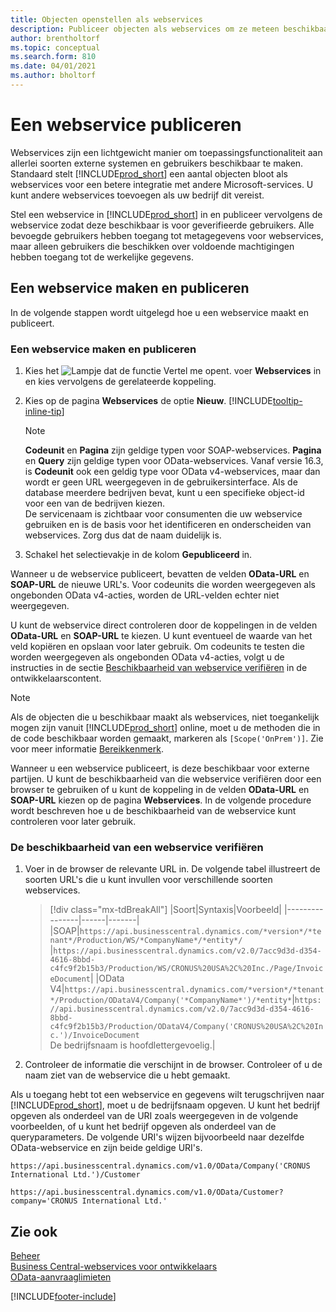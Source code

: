 ```yaml
---
title: Objecten openstellen als webservices
description: Publiceer objecten als webservices om ze meteen beschikbaar te maken voor uw Business Central-oplossing.
author: brentholtorf
ms.topic: conceptual
ms.search.form: 810
ms.date: 04/01/2021
ms.author: bholtorf
---
```

# Een webservice publiceren

Webservices zijn een lichtgewicht manier om toepassingsfunctionaliteit aan allerlei soorten externe systemen en gebruikers beschikbaar te maken. Standaard stelt [!INCLUDE[prod_short](includes/prod_short.md)] een aantal objecten bloot als webservices voor een betere integratie met andere Microsoft-services. U kunt andere webservices toevoegen als uw bedrijf dit vereist.  

Stel een webservice in [!INCLUDE[prod_short](includes/prod_short.md)] in en publiceer vervolgens de webservice zodat deze beschikbaar is voor geverifieerde gebruikers. Alle bevoegde gebruikers hebben toegang tot metagegevens voor webservices, maar alleen gebruikers die beschikken over voldoende machtigingen hebben toegang tot de werkelijke gegevens.  

## Een webservice maken en publiceren

In de volgende stappen wordt uitgelegd hoe u een webservice maakt en publiceert.  

### Een webservice maken en publiceren  

1. Kies het ![Lampje dat de functie Vertel me opent.](media/ui-search/search_small.png "Vertel me wat u wilt doen") voer **Webservices** in en kies vervolgens de gerelateerde koppeling.  
2. Kies op de pagina **Webservices** de optie **Nieuw**. [!INCLUDE[tooltip-inline-tip](includes/tooltip-inline-tip_md.md)]  

    > [!NOTE]  
    > **Codeunit** en **Pagina** zijn geldige typen voor SOAP-webservices. **Pagina** en **Query** zijn geldige typen voor OData-webservices. Vanaf versie 16.3, is **Codeunit** ook een geldig type voor OData v4-webservices, maar dan wordt er geen URL weergegeven in de gebruikersinterface. Als de database meerdere bedrijven bevat, kunt u een specifieke object-id voor een van de bedrijven kiezen.  
    > De servicenaam is zichtbaar voor consumenten die uw webservice gebruiken en is de basis voor het identificeren en onderscheiden van webservices. Zorg dus dat de naam duidelijk is.

3. Schakel het selectievakje in de kolom **Gepubliceerd** in.  

Wanneer u de webservice publiceert, bevatten de velden **OData-URL** en **SOAP-URL** de nieuwe URL's. Voor codeunits die worden weergegeven als ongebonden OData v4-acties, worden de URL-velden echter niet weergegeven.  

U kunt de webservice direct controleren door de koppelingen in de velden **OData-URL** en **SOAP-URL** te kiezen. U kunt eventueel de waarde van het veld kopiëren en opslaan voor later gebruik. Om codeunits te testen die worden weergegeven als ongebonden OData v4-acties, volgt u de instructies in de sectie [Beschikbaarheid van webservice verifiëren](/dynamics365/business-central/dev-itpro/developer/devenv-creating-and-interacting-with-odatav4-unbound-action#verifying-web-service-availability) in de ontwikkelaarscontent.

> [!NOTE]
> Als de objecten die u beschikbaar maakt als webservices, niet toegankelijk mogen zijn vanuit [!INCLUDE[prod_short](includes/prod_short.md)] online, moet u de methoden die in de code beschikbaar worden gemaakt, markeren als `[Scope('OnPrem')]`. Zie voor meer informatie [Bereikkenmerk](/dynamics365/business-central/dev-itpro/developer/methods/devenv-scope-attribute).

Wanneer u een webservice publiceert, is deze beschikbaar voor externe partijen. U kunt de beschikbaarheid van die webservice verifiëren door een browser te gebruiken of u kunt de koppeling in de velden **OData-URL** en **SOAP-URL** kiezen op de pagina **Webservices**. In de volgende procedure wordt beschreven hoe u de beschikbaarheid van de webservice kunt controleren voor later gebruik.  

### De beschikbaarheid van een webservice verifiëren  

1. Voer in de browser de relevante URL in. De volgende tabel illustreert de soorten URL's die u kunt invullen voor verschillende soorten webservices.  

    > [!div class="mx-tdBreakAll"]
    > |Soort|Syntaxis|Voorbeeld|
    > |----------------|------|-------|
    > |SOAP|`https://api.businesscentral.dynamics.com/*version*/*tenant*/Production/WS/*CompanyName*/*entity*/` |`https://api.businesscentral.dynamics.com/v2.0/7acc9d3d-d354-4616-8bbd-c4fc9f2b15b3/Production/WS/CRONUS%20USA%2C%20Inc./Page/InvoiceDocument`|
    > |OData V4|`https://api.businesscentral.dynamics.com/*version*/*tenant*/Production/ODataV4/Company('*CompanyName*')/*entity*`|`https://api.businesscentral.dynamics.com/v2.0/7acc9d3d-d354-4616-8bbd-c4fc9f2b15b3/Production/ODataV4/Company('CRONUS%20USA%2C%20Inc.')/InvoiceDocument`<br/>    De bedrijfsnaam is hoofdlettergevoelig.|

2. Controleer de informatie die verschijnt in de browser. Controleer of u de naam ziet van de webservice die u hebt gemaakt.  

Als u toegang hebt tot een webservice en gegevens wilt terugschrijven naar [!INCLUDE[prod_short](includes/prod_short.md)], moet u de bedrijfsnaam opgeven. U kunt het bedrijf opgeven als onderdeel van de URI zoals weergegeven in de volgende voorbeelden, of u kunt het bedrijf opgeven als onderdeel van de queryparameters. De volgende URI's wijzen bijvoorbeeld naar dezelfde OData-webservice en zijn beide geldige URI's.  

```
https://api.businesscentral.dynamics.com/v1.0/OData/Company('CRONUS International Ltd.')/Customer  
```

```
https://api.businesscentral.dynamics.com/v1.0/OData/Customer?company='CRONUS International Ltd.'  
```

## Zie ook

[Beheer](admin-setup-and-administration.md)  
[Business Central-webservices voor ontwikkelaars](/dynamics365/business-central/dev-itpro/webservices/web-services)  
[OData-aanvraaglimieten](/dynamics365/business-central/dev-itpro/administration/operational-limits-online#ODataServices)  


[!INCLUDE[footer-include](includes/footer-banner.md)]